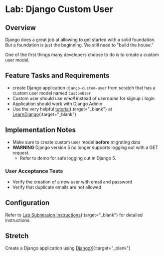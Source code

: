 # Lab: Django Custom User

## Overview

Django does a great job at allowing to get started with a solid foundation. But a foundation is just the beginning. We still need to "build the house."

One of the first things many developers choose to do is to create a custom user model.

## Feature Tasks and Requirements

- create Django application `django-custom-user` from scratch that has a custom user model named `CustomUser`
- Custom user should use *email* instead of *username* for signup / login
- Application should work with Django Admin
- Use the very helpful [tutorial](https://learndjango.com/tutorials/django-custom-user-model){:target="_blank"} at [LearnDjango](https://learndjango.com/){:target="_blank"}

## Implementation Notes

- Make sure to create custom user model **before** migrating data
- **WARNING** Django version 5 no longer supports logging out with a GET request.
  - Refer to demo for safe logging out in Django 5.

### User Acceptance Tests

- Verify the creation of a new user with email and password
- Verify that duplicate emails are not allowed

## Configuration

Refer to [Lab Submission Instructions](../../../reference/submission-instructions/labs/){:target="_blank"} for detailed instructions.

## Stretch

Create a Django application using [DjangoX](https://github.com/wsvincent/djangox){:target="_blank"}
